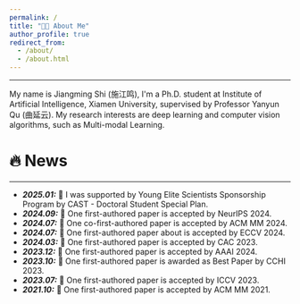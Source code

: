 ```yaml
---
permalink: /
title: "👨‍🎓 About Me"
author_profile: true
redirect_from: 
  - /about/
  - /about.html
---
```

<hr>
My name is Jiangming Shi (施江鸣), I'm a Ph.D. student at Institute of Artificial Intelligence, Xiamen University, supervised by Professor Yanyun Qu (曲延云). My research interests are deep learning and computer vision algorithms, such as Multi-modal Learning.
<!-- My research interest includes neural machine translation and computer vision. I have published more than 100 papers at the top international AI conferences with total <a href='https://scholar.google.com/citations?user=DhtAFkwAAAAJ'>google scholar citations <strong><span id='total_cit'>260000+</span></strong></a> (You can also use google scholar badge <a href='https://scholar.google.com/citations?user=DhtAFkwAAAAJ'><img src="https://img.shields.io/endpoint?url={{ url | url_encode }}&logo=Google%20Scholar&labelColor=f6f6f6&color=9cf&style=flat&label=citations"></a>). -->


🔥 News
======
<hr>
<ul>
   <li>
    <strong><i>2025.01:</i></strong> 🎉 I was supported by Young Elite Scientists Sponsorship Program by CAST - Doctoral Student Special Plan.
  </li>
   <li>
    <strong><i>2024.09:</i></strong> 🎉 One first-authored paper is accepted by NeurIPS 2024.
  </li>
     <li>
    <strong><i>2024.07:</i></strong> 🎉 One co-first-authored paper is accepted by ACM MM 2024.
  </li>
   <li>
    <strong><i>2024.07:</i></strong> 🎉 One first-authored paper about is accepted by ECCV 2024.
  </li>
   <li>
    <strong><i>2024.03:</i></strong> 🎉 One first-authored paper is accepted by CAC 2023.
  </li>
  <li>
    <strong><i>2023.12:</i></strong> 🎉 One first-authored paper is accepted by AAAI 2024.
  </li>
  <li>
    <strong><i>2023.10:</i></strong> 🎉 One first-authored paper is awarded as Best Paper by CCHI 2023.
  </li>
  <li>
    <strong><i>2023.07:</i></strong> 🎉 One first-authored paper is accepted by ICCV 2023.
  </li>
  <li>
    <strong><i>2021.10:</i></strong> 🎉 One first-authored  paper is accepted by ACM MM 2021.
  </li>
</ul>
